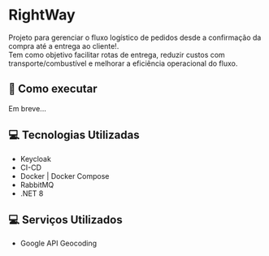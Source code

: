 # RightWay

Projeto para gerenciar o fluxo logístico de pedidos desde a confirmação da compra até a entrega ao cliente!. <br>
Tem como objetivo facilitar rotas de entrega, reduzir custos com transporte/combustível e melhorar a eficiência operacional do fluxo.

## 🧾​ Como executar

Em breve...


## 💻​ Tecnologias Utilizadas

- Keycloak
- CI-CD
- Docker | Docker Compose
- RabbitMQ
- .NET 8

## 💻​ Serviços Utilizados

- Google API Geocoding
